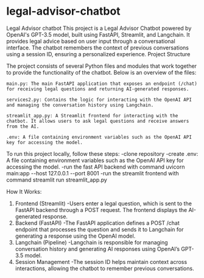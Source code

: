 # legal-advisor-chatbot
Legal Advisor chatbot
This project is a Legal Advisor Chatbot powered by OpenAI's GPT-3.5 model, built using FastAPI, Streamlit, and Langchain. It provides legal advice based on user input through a conversational interface. The chatbot remembers the context of previous conversations using a session ID, ensuring a personalized experience.
Project Structure

The project consists of several Python files and modules that work together to provide the functionality of the chatbot. Below is an overview of the files:

    main.py: The main FastAPI application that exposes an endpoint (/chat) for receiving legal questions and returning AI-generated responses.

    services2.py: Contains the logic for interacting with the OpenAI API and managing the conversation history using Langchain.

    streamlit_app.py: A Streamlit frontend for interacting with the chatbot. It allows users to ask legal questions and receive answers from the AI.

    .env: A file containing environment variables such as the OpenAI API key for accessing the model.

To run this project locally, follow these steps:
    -clone repository
    -create .env: A file containing environment variables such as the OpenAI API key for accessing the model.
    -run the fast API backend with command      uvicorn main:app --host 127.0.0.1 --port 8001
    -run the streamlit frontend with command    streamlit run streamlit_app.py


How It Works:
1. Frontend (Streamlit)
-Users enter a legal question, which is sent to the FastAPI backend through a POST request. The frontend displays the AI-generated response.
2. Backend (FastAPI)
-The FastAPI application defines a POST /chat endpoint that processes the question and sends it to Langchain for generating a response using the OpenAI model.
3. Langchain (Pipeline)
-Langchain is responsible for managing conversation history and generating AI responses using OpenAI’s GPT-3.5 model.
4. Session Management
-The session ID helps maintain context across interactions, allowing the chatbot to remember previous conversations.

